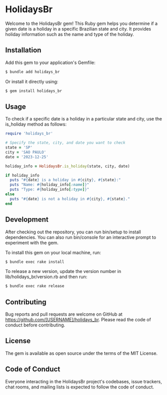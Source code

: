 # HolidaysBr

Welcome to the HolidaysBr gem! This Ruby gem helps you determine if a given date is a holiday in a specific Brazilian state and city. It provides holiday information such as the name and type of the holiday.

## Installation

Add this gem to your application's Gemfile:

```bash
$ bundle add holidays_br
```

Or install it directly using:

```bash
$ gem install holidays_br
```

## Usage

To check if a specific date is a holiday in a particular state and city, use the is_holiday method as follows:

```ruby
require 'holidays_br'

# Specify the state, city, and date you want to check
state = 'SP'
city = 'SAO PAULO'
date = '2023-12-25'

holiday_info = HolidaysBr.is_holiday(state, city, date)

if holiday_info
  puts "#{date} is a holiday in #{city}, #{state}:"
  puts "Name: #{holiday_info[:name]}"
  puts "Type: #{holiday_info[:type]}"
else
  puts "#{date} is not a holiday in #{city}, #{state}."
end
```

## Development
After checking out the repository, you can run bin/setup to install dependencies. You can also run bin/console for an interactive prompt to experiment with the gem.

To install this gem on your local machine, run:

```bash
$ bundle exec rake install
```
To release a new version, update the version number in lib/holidays_br/version.rb and then run:

```bash
$ bundle exec rake release
```

## Contributing
Bug reports and pull requests are welcome on GitHub at https://github.com/[USERNAME]/holidays_br. Please read the code of conduct before contributing.

## License
The gem is available as open source under the terms of the MIT License.

## Code of Conduct
Everyone interacting in the HolidaysBr project's codebases, issue trackers, chat rooms, and mailing lists is expected to follow the code of conduct.
